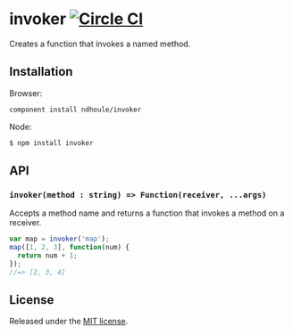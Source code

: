 # invoker [![Circle CI][circleci-badge]][circleci-link]

Creates a function that invokes a named method.

## Installation

Browser:

```sh
component install ndhoule/invoker
```

Node:

```sh
$ npm install invoker
```

## API

### `invoker(method : string) => Function(receiver, ...args)`

Accepts a method name and returns a function that invokes a method on a receiver.

```javascript
var map = invoker('map');
map([1, 2, 3], function(num) {
  return num + 1;
});
//=> [2, 3, 4]
```

## License

Released under the [MIT license](LICENSE.md).

[circleci-link]: https://circleci.com/gh/ndhoule/invoker
[circleci-badge]: https://circleci.com/gh/ndhoule/invoker.svg?style=svg&circle-token=7104e1cc227460ef87cecb7094897fb11fd88a25
